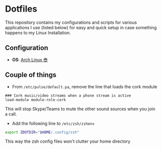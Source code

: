 # Dotfiles

This repository contains my configurations and scripts for various applications I use (listed below) for easy and quick setup in case something happens to my Linux Installation.

## Configuration

* **OS**: [Arch Linux 😎](https://archlinux.org)

## Couple of things

* From `/etc/pulse/default.pa`, remove the line that loads the cork module
```
### Cork music/video streams when a phone stream is active
load-module module-role-cork
```
This will stop Skype/Teams to mute the other sound sources when you join a call.
* Add the following line to `/etc/zsh/zshenv`
```sh
export ZDOTDIR="$HOME/.config/zsh"
```
This way the zsh config files won't clutter your home directory
